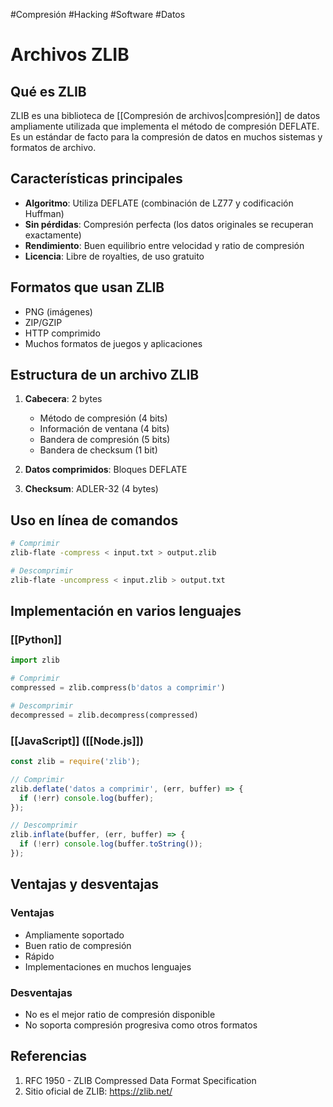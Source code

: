 #Compresión #Hacking #Software #Datos 
# Archivos ZLIB

## Qué es ZLIB
ZLIB es una biblioteca de [[Compresión de archivos|compresión]] de datos ampliamente utilizada que implementa el método de compresión DEFLATE. Es un estándar de facto para la compresión de datos en muchos sistemas y formatos de archivo.

## Características principales
- **Algoritmo**: Utiliza DEFLATE (combinación de LZ77 y codificación Huffman)
- **Sin pérdidas**: Compresión perfecta (los datos originales se recuperan exactamente)
- **Rendimiento**: Buen equilibrio entre velocidad y ratio de compresión
- **Licencia**: Libre de royalties, de uso gratuito

## Formatos que usan ZLIB
- PNG (imágenes)
- ZIP/GZIP
- HTTP comprimido
- Muchos formatos de juegos y aplicaciones

## Estructura de un archivo ZLIB
1. **Cabecera**: 2 bytes
   - Método de compresión (4 bits)
   - Información de ventana (4 bits)
   - Bandera de compresión (5 bits)
   - Bandera de checksum (1 bit)

2. **Datos comprimidos**: Bloques DEFLATE

3. **Checksum**: ADLER-32 (4 bytes)

## Uso en línea de comandos
```bash
# Comprimir
zlib-flate -compress < input.txt > output.zlib

# Descomprimir
zlib-flate -uncompress < input.zlib > output.txt
```

## Implementación en varios lenguajes

### [[Python]]
```python
import zlib

# Comprimir
compressed = zlib.compress(b'datos a comprimir')

# Descomprimir
decompressed = zlib.decompress(compressed)
```

### [[JavaScript]] ([[Node.js]])
```javascript
const zlib = require('zlib');

// Comprimir
zlib.deflate('datos a comprimir', (err, buffer) => {
  if (!err) console.log(buffer);
});

// Descomprimir
zlib.inflate(buffer, (err, buffer) => {
  if (!err) console.log(buffer.toString());
});
```

## Ventajas y desventajas

### Ventajas
- Ampliamente soportado
- Buen ratio de compresión
- Rápido
- Implementaciones en muchos lenguajes

### Desventajas
- No es el mejor ratio de compresión disponible
- No soporta compresión progresiva como otros formatos
## Referencias
1. RFC 1950 - ZLIB Compressed Data Format Specification
2. Sitio oficial de ZLIB: https://zlib.net/
